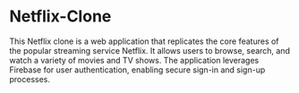 # Netflix-Clone
This Netflix clone is a web application that replicates the core features of the popular streaming service Netflix. It allows users to browse, search, and watch a variety of movies and TV shows. The application leverages Firebase for user authentication, enabling secure sign-in and sign-up processes.
